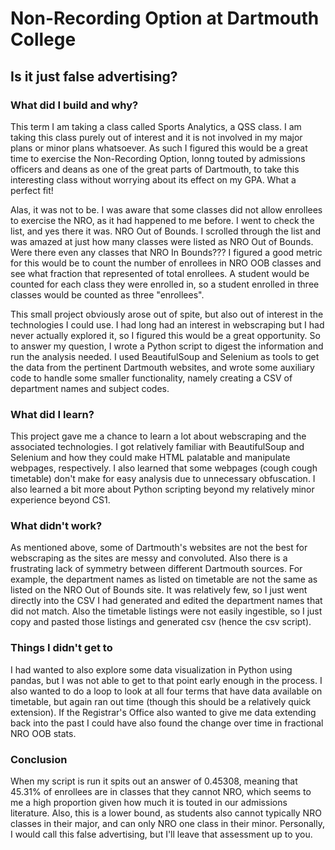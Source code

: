 # Non-Recording Option at Dartmouth College
## Is it just false advertising?

### What did I build and why?
This term I am taking a class called Sports Analytics, a QSS class. I am taking this class purely out of interest and it is not involved in my major plans or minor plans whatsoever. As such I figured this would be a great time to exercise the Non-Recording Option, lonng touted by admissions officers and deans as one of the great parts of Dartmouth, to take this interesting class without worrying about its effect on my GPA. What a perfect fit!

Alas, it was not to be. I was aware that some classes did not allow enrollees to exercise the NRO, as it had happened to me before. I went to check the list, and yes there it was. NRO Out of Bounds. I scrolled through the list and was amazed at just how many classes were listed as NRO Out of Bounds. Were there even any classes that NRO In Bounds??? I figured a good metric for this would be to count the number of enrollees in NRO OOB classes and see what fraction that represented of total enrollees. A student would be counted for each class they were enrolled in, so a student enrolled in three classes would be counted as three "enrollees".

This small project obviously arose out of spite, but also out of interest in the technologies I could use. I had long had an interest in webscraping but I had never actually explored it, so I figured this would be a great opportunity. So to answer my question, I wrote a Python script to digest the information and run the analysis needed. I used BeautifulSoup and Selenium as tools to get the data from the pertinent Dartmouth websites, and wrote some auxiliary code to handle some smaller functionality, namely creating a CSV of department names and subject codes.

### What did I learn?
This project gave me a chance to learn a lot about webscraping and the associated technologies. I got relatively familiar with BeautifulSoup and Selenium and how they could make HTML palatable and manipulate webpages, respectively. I also learned that some webpages (cough cough timetable) don't make for easy analysis due to unnecessary obfuscation. I also learned a bit more about Python scripting beyond my relatively minor experience beyond CS1. 

### What didn't work?
As mentioned above, some of Dartmouth's websites are not the best for webscraping as the sites are messy and convoluted. Also there is a frustrating lack of symmetry between different Dartmouth sources. For example, the department names as listed on timetable are not the same as listed on the NRO Out of Bounds site. It was relatively few, so I just went directly into the CSV I had generated and edited the department names that did not match. Also the timetable listings were not easily ingestible, so I just copy and pasted those listings and generated csv (hence the csv script). 

### Things I didn't get to
I had wanted to also explore some data visualization in Python using pandas, but I was not able to get to that point early enough in the process. I also wanted to do a loop to look at all four terms that have data available on timetable, but again ran out time (though this should be a relatively quick extension). If the Registrar's Office also wanted to give me data extending back into the past I could have also found the change over time in fractional NRO OOB stats.

### Conclusion
When my script is run it spits out an answer of 0.45308, meaning that 45.31% of enrollees are in classes that they cannot NRO, which seems to me a high proportion given how much it is touted in our admissions literature. Also, this is a lower bound, as students also cannot typically NRO classes in their major, and can only NRO one class in their minor. Personally, I would call this false advertising, but I'll leave that assessment up to you.
